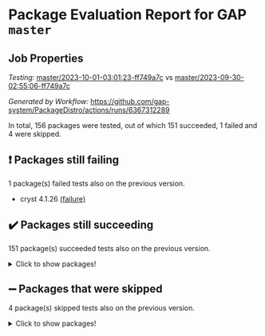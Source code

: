 # Package Evaluation Report for GAP `master`

## Job Properties

*Testing:* [master/2023-10-01-03:01:23-ff749a7c](https://github.com/gap-system/PackageDistro/blob/data/reports/master/2023-10-01-03:01:23-ff749a7c) vs [master/2023-09-30-02:55:06-ff749a7c](https://github.com/gap-system/PackageDistro/blob/data/reports/master/2023-09-30-02:55:06-ff749a7c)

*Generated by Workflow:* https://github.com/gap-system/PackageDistro/actions/runs/6367312289

In total, 156 packages were tested, out of which 151 succeeded, 1 failed and 4 were skipped.

## :exclamation: Packages still failing

1 package(s) failed tests also on the previous version.
- cryst 4.1.26 [(failure)](https://github.com/gap-system/PackageDistro/actions/runs/6367312289/job/17286063197)

## :heavy_check_mark: Packages still succeeding

151 package(s) succeeded tests also on the previous version.
<details><summary>Click to show packages!</summary>

- 4ti2interface 2023.02-04 [(success)](https://github.com/gap-system/PackageDistro/actions/runs/6367312289/job/17286058999)
- ace 5.6.2 [(success)](https://github.com/gap-system/PackageDistro/actions/runs/6367312289/job/17286059096)
- aclib 1.3.2 [(success)](https://github.com/gap-system/PackageDistro/actions/runs/6367312289/job/17286059182)
- agt 0.3.1 [(success)](https://github.com/gap-system/PackageDistro/actions/runs/6367312289/job/17286059270)
- alnuth 3.2.1 [(success)](https://github.com/gap-system/PackageDistro/actions/runs/6367312289/job/17286059371)
- anupq 3.3.0 [(success)](https://github.com/gap-system/PackageDistro/actions/runs/6367312289/job/17286059461)
- atlasrep 2.1.7 [(success)](https://github.com/gap-system/PackageDistro/actions/runs/6367312289/job/17286059554)
- autodoc 2023.06.19 [(success)](https://github.com/gap-system/PackageDistro/actions/runs/6367312289/job/17286060614)
- automata 1.15 [(success)](https://github.com/gap-system/PackageDistro/actions/runs/6367312289/job/17286060774)
- automgrp 1.3.2 [(success)](https://github.com/gap-system/PackageDistro/actions/runs/6367312289/job/17286060910)
- autpgrp 1.11 [(success)](https://github.com/gap-system/PackageDistro/actions/runs/6367312289/job/17286061761)
- cap 2023.09-10 [(success)](https://github.com/gap-system/PackageDistro/actions/runs/6367312289/job/17286061990)
- caratinterface 2.3.5 [(success)](https://github.com/gap-system/PackageDistro/actions/runs/6367312289/job/17286062083)
- cddinterface 2022.11.01 [(success)](https://github.com/gap-system/PackageDistro/actions/runs/6367312289/job/17286062182)
- circle 1.6.6 [(success)](https://github.com/gap-system/PackageDistro/actions/runs/6367312289/job/17286062287)
- classicpres 1.22 [(success)](https://github.com/gap-system/PackageDistro/actions/runs/6367312289/job/17286062463)
- cohomolo 1.6.11 [(success)](https://github.com/gap-system/PackageDistro/actions/runs/6367312289/job/17286062566)
- congruence 1.2.5 [(success)](https://github.com/gap-system/PackageDistro/actions/runs/6367312289/job/17286062662)
- corelg 1.56 [(success)](https://github.com/gap-system/PackageDistro/actions/runs/6367312289/job/17286062750)
- crime 1.6 [(success)](https://github.com/gap-system/PackageDistro/actions/runs/6367312289/job/17286062853)
- crisp 1.4.6 [(success)](https://github.com/gap-system/PackageDistro/actions/runs/6367312289/job/17286062949)
- crypting 0.10.4 [(success)](https://github.com/gap-system/PackageDistro/actions/runs/6367312289/job/17286063083)
- crystcat 1.1.10 [(success)](https://github.com/gap-system/PackageDistro/actions/runs/6367312289/job/17286063313)
- ctbllib 1.3.6 [(success)](https://github.com/gap-system/PackageDistro/actions/runs/6367312289/job/17286063406)
- cubefree 1.19 [(success)](https://github.com/gap-system/PackageDistro/actions/runs/6367312289/job/17286063499)
- curlinterface 2.3.2 [(success)](https://github.com/gap-system/PackageDistro/actions/runs/6367312289/job/17286063592)
- cvec 2.8.1 [(success)](https://github.com/gap-system/PackageDistro/actions/runs/6367312289/job/17286063694)
- datastructures 0.3.0 [(success)](https://github.com/gap-system/PackageDistro/actions/runs/6367312289/job/17286063775)
- deepthought 1.0.6 [(success)](https://github.com/gap-system/PackageDistro/actions/runs/6367312289/job/17286063870)
- design 1.8 [(success)](https://github.com/gap-system/PackageDistro/actions/runs/6367312289/job/17286063975)
- difsets 2.3.1 [(success)](https://github.com/gap-system/PackageDistro/actions/runs/6367312289/job/17286064079)
- digraphs 1.6.3 [(success)](https://github.com/gap-system/PackageDistro/actions/runs/6367312289/job/17286064177)
- edim 1.3.7 [(success)](https://github.com/gap-system/PackageDistro/actions/runs/6367312289/job/17286064277)
- example 4.3.4 [(success)](https://github.com/gap-system/PackageDistro/actions/runs/6367312289/job/17286064367)
- examplesforhomalg 2023.08-02 [(success)](https://github.com/gap-system/PackageDistro/actions/runs/6367312289/job/17286064442)
- factint 1.6.3 [(success)](https://github.com/gap-system/PackageDistro/actions/runs/6367312289/job/17286064522)
- ferret 1.0.9 [(success)](https://github.com/gap-system/PackageDistro/actions/runs/6367312289/job/17286064590)
- fga 1.5.0 [(success)](https://github.com/gap-system/PackageDistro/actions/runs/6367312289/job/17286064659)
- fining 1.5.6 [(success)](https://github.com/gap-system/PackageDistro/actions/runs/6367312289/job/17286064715)
- float 1.0.3 [(success)](https://github.com/gap-system/PackageDistro/actions/runs/6367312289/job/17286064794)
- format 1.4.3 [(success)](https://github.com/gap-system/PackageDistro/actions/runs/6367312289/job/17286064842)
- forms 1.2.9 [(success)](https://github.com/gap-system/PackageDistro/actions/runs/6367312289/job/17286064913)
- fplsa 1.2.6 [(success)](https://github.com/gap-system/PackageDistro/actions/runs/6367312289/job/17286064984)
- fr 2.4.12 [(success)](https://github.com/gap-system/PackageDistro/actions/runs/6367312289/job/17286065050)
- francy 2.0.3 [(success)](https://github.com/gap-system/PackageDistro/actions/runs/6367312289/job/17286065127)
- fwtree 1.3 [(success)](https://github.com/gap-system/PackageDistro/actions/runs/6367312289/job/17286065189)
- gapdoc 1.6.6 [(success)](https://github.com/gap-system/PackageDistro/actions/runs/6367312289/job/17286065245)
- gauss 2023.02-04 [(success)](https://github.com/gap-system/PackageDistro/actions/runs/6367312289/job/17286065295)
- gaussforhomalg 2023.08-01 [(success)](https://github.com/gap-system/PackageDistro/actions/runs/6367312289/job/17286065367)
- gbnp 1.0.5 [(success)](https://github.com/gap-system/PackageDistro/actions/runs/6367312289/job/17286065430)
- generalizedmorphismsforcap 2023.08-02 [(success)](https://github.com/gap-system/PackageDistro/actions/runs/6367312289/job/17286065480)
- genss 1.6.8 [(success)](https://github.com/gap-system/PackageDistro/actions/runs/6367312289/job/17286065522)
- gradedmodules 2023.08-01 [(success)](https://github.com/gap-system/PackageDistro/actions/runs/6367312289/job/17286065565)
- gradedringforhomalg 2023.08-01 [(success)](https://github.com/gap-system/PackageDistro/actions/runs/6367312289/job/17286065614)
- grape 4.9.0 [(success)](https://github.com/gap-system/PackageDistro/actions/runs/6367312289/job/17286065680)
- groupoids 1.73 [(success)](https://github.com/gap-system/PackageDistro/actions/runs/6367312289/job/17286065726)
- grpconst 2.6.4 [(success)](https://github.com/gap-system/PackageDistro/actions/runs/6367312289/job/17286065778)
- guarana 0.96.3 [(success)](https://github.com/gap-system/PackageDistro/actions/runs/6367312289/job/17286065833)
- guava 3.18 [(success)](https://github.com/gap-system/PackageDistro/actions/runs/6367312289/job/17286065880)
- hap 1.58 [(success)](https://github.com/gap-system/PackageDistro/actions/runs/6367312289/job/17286065934)
- hapcryst 0.1.15 [(success)](https://github.com/gap-system/PackageDistro/actions/runs/6367312289/job/17286066000)
- hecke 1.5.3 [(success)](https://github.com/gap-system/PackageDistro/actions/runs/6367312289/job/17286066062)
- help 3.5 [(success)](https://github.com/gap-system/PackageDistro/actions/runs/6367312289/job/17286066124)
- homalg 2023.08-02 [(success)](https://github.com/gap-system/PackageDistro/actions/runs/6367312289/job/17286066201)
- homalgtocas 2023.08-01 [(success)](https://github.com/gap-system/PackageDistro/actions/runs/6367312289/job/17286066267)
- idrel 2.45 [(success)](https://github.com/gap-system/PackageDistro/actions/runs/6367312289/job/17286066332)
- images 1.3.1 [(success)](https://github.com/gap-system/PackageDistro/actions/runs/6367312289/job/17286066385)
- intpic 0.3.0 [(success)](https://github.com/gap-system/PackageDistro/actions/runs/6367312289/job/17286066430)
- io 4.8.1 [(success)](https://github.com/gap-system/PackageDistro/actions/runs/6367312289/job/17286066484)
- io_forhomalg 2023.02-04 [(success)](https://github.com/gap-system/PackageDistro/actions/runs/6367312289/job/17286066544)
- irredsol 1.4.4 [(success)](https://github.com/gap-system/PackageDistro/actions/runs/6367312289/job/17286066594)
- json 2.1.1 [(success)](https://github.com/gap-system/PackageDistro/actions/runs/6367312289/job/17286066659)
- jupyterkernel 1.5.0 [(success)](https://github.com/gap-system/PackageDistro/actions/runs/6367312289/job/17286066744)
- jupyterviz 1.5.6 [(success)](https://github.com/gap-system/PackageDistro/actions/runs/6367312289/job/17286066799)
- kan 1.36 [(success)](https://github.com/gap-system/PackageDistro/actions/runs/6367312289/job/17286066862)
- kbmag 1.5.11 [(success)](https://github.com/gap-system/PackageDistro/actions/runs/6367312289/job/17286066932)
- laguna 3.9.6 [(success)](https://github.com/gap-system/PackageDistro/actions/runs/6367312289/job/17286066998)
- liealgdb 2.2.1 [(success)](https://github.com/gap-system/PackageDistro/actions/runs/6367312289/job/17286067080)
- liepring 2.8 [(success)](https://github.com/gap-system/PackageDistro/actions/runs/6367312289/job/17286067157)
- liering 2.4.2 [(success)](https://github.com/gap-system/PackageDistro/actions/runs/6367312289/job/17286067238)
- linearalgebraforcap 2023.09-03 [(success)](https://github.com/gap-system/PackageDistro/actions/runs/6367312289/job/17286067325)
- localizeringforhomalg 2023.08-02 [(success)](https://github.com/gap-system/PackageDistro/actions/runs/6367312289/job/17286067409)
- loops 3.4.3 [(success)](https://github.com/gap-system/PackageDistro/actions/runs/6367312289/job/17286067483)
- lpres 1.0.3 [(success)](https://github.com/gap-system/PackageDistro/actions/runs/6367312289/job/17286067578)
- majoranaalgebras 1.5.1 [(success)](https://github.com/gap-system/PackageDistro/actions/runs/6367312289/job/17286067669)
- mapclass 1.4.6 [(success)](https://github.com/gap-system/PackageDistro/actions/runs/6367312289/job/17286067759)
- matgrp 0.70 [(success)](https://github.com/gap-system/PackageDistro/actions/runs/6367312289/job/17286068854)
- matricesforhomalg 2023.08-02 [(success)](https://github.com/gap-system/PackageDistro/actions/runs/6367312289/job/17286068962)
- modisom 2.5.4 [(success)](https://github.com/gap-system/PackageDistro/actions/runs/6367312289/job/17286069047)
- modulepresentationsforcap 2023.09-01 [(success)](https://github.com/gap-system/PackageDistro/actions/runs/6367312289/job/17286069163)
- modules 2023.08-02 [(success)](https://github.com/gap-system/PackageDistro/actions/runs/6367312289/job/17286069265)
- monoidalcategories 2023.08-11 [(success)](https://github.com/gap-system/PackageDistro/actions/runs/6367312289/job/17286069393)
- nconvex 2022.09-01 [(success)](https://github.com/gap-system/PackageDistro/actions/runs/6367312289/job/17286069477)
- nilmat 1.4.2 [(success)](https://github.com/gap-system/PackageDistro/actions/runs/6367312289/job/17286069565)
- nock 1.5 [(success)](https://github.com/gap-system/PackageDistro/actions/runs/6367312289/job/17286069653)
- normalizinterface 1.3.6 [(success)](https://github.com/gap-system/PackageDistro/actions/runs/6367312289/job/17286069758)
- nq 2.5.10 [(success)](https://github.com/gap-system/PackageDistro/actions/runs/6367312289/job/17286069871)
- numericalsgps 1.3.1 [(success)](https://github.com/gap-system/PackageDistro/actions/runs/6367312289/job/17286069960)
- openmath 11.5.3 [(success)](https://github.com/gap-system/PackageDistro/actions/runs/6367312289/job/17286070049)
- orb 4.9.0 [(success)](https://github.com/gap-system/PackageDistro/actions/runs/6367312289/job/17286070141)
- packagemanager 1.4.1 [(success)](https://github.com/gap-system/PackageDistro/actions/runs/6367312289/job/17286070237)
- patternclass 2.4.3 [(success)](https://github.com/gap-system/PackageDistro/actions/runs/6367312289/job/17286070330)
- permut 2.0.4 [(success)](https://github.com/gap-system/PackageDistro/actions/runs/6367312289/job/17286070412)
- polenta 1.3.10 [(success)](https://github.com/gap-system/PackageDistro/actions/runs/6367312289/job/17286070506)
- polymaking 0.8.6 [(success)](https://github.com/gap-system/PackageDistro/actions/runs/6367312289/job/17286070599)
- primgrp 3.4.4 [(success)](https://github.com/gap-system/PackageDistro/actions/runs/6367312289/job/17286070689)
- profiling 2.5.4 [(success)](https://github.com/gap-system/PackageDistro/actions/runs/6367312289/job/17286070784)
- qpa 1.34 [(success)](https://github.com/gap-system/PackageDistro/actions/runs/6367312289/job/17286070885)
- quagroup 1.8.3 [(success)](https://github.com/gap-system/PackageDistro/actions/runs/6367312289/job/17286070976)
- radiroot 2.9 [(success)](https://github.com/gap-system/PackageDistro/actions/runs/6367312289/job/17286071094)
- rcwa 4.7.1 [(success)](https://github.com/gap-system/PackageDistro/actions/runs/6367312289/job/17286071176)
- rds 1.8 [(success)](https://github.com/gap-system/PackageDistro/actions/runs/6367312289/job/17286071252)
- recog 1.4.2 [(success)](https://github.com/gap-system/PackageDistro/actions/runs/6367312289/job/17286071332)
- repndecomp 1.3.0 [(success)](https://github.com/gap-system/PackageDistro/actions/runs/6367312289/job/17286071392)
- repsn 3.1.1 [(success)](https://github.com/gap-system/PackageDistro/actions/runs/6367312289/job/17286071459)
- resclasses 4.7.3 [(success)](https://github.com/gap-system/PackageDistro/actions/runs/6367312289/job/17286071532)
- ringsforhomalg 2023.08-02 [(success)](https://github.com/gap-system/PackageDistro/actions/runs/6367312289/job/17286071612)
- sco 2023.08-01 [(success)](https://github.com/gap-system/PackageDistro/actions/runs/6367312289/job/17286071678)
- scscp 2.4.1 [(success)](https://github.com/gap-system/PackageDistro/actions/runs/6367312289/job/17286071752)
- semigroups 5.3.1 [(success)](https://github.com/gap-system/PackageDistro/actions/runs/6367312289/job/17286071823)
- sglppow 2.3 [(success)](https://github.com/gap-system/PackageDistro/actions/runs/6367312289/job/17286071885)
- sgpviz 0.999.5 [(success)](https://github.com/gap-system/PackageDistro/actions/runs/6367312289/job/17286072032)
- simpcomp 2.1.14 [(success)](https://github.com/gap-system/PackageDistro/actions/runs/6367312289/job/17286072176)
- singular 2023.02.09 [(success)](https://github.com/gap-system/PackageDistro/actions/runs/6367312289/job/17286072262)
- sl2reps 1.1 [(success)](https://github.com/gap-system/PackageDistro/actions/runs/6367312289/job/17286072337)
- sla 1.5.3 [(success)](https://github.com/gap-system/PackageDistro/actions/runs/6367312289/job/17286072394)
- smallgrp 1.5.3 [(success)](https://github.com/gap-system/PackageDistro/actions/runs/6367312289/job/17286072458)
- smallsemi 0.6.13 [(success)](https://github.com/gap-system/PackageDistro/actions/runs/6367312289/job/17286072528)
- sonata 2.9.6 [(success)](https://github.com/gap-system/PackageDistro/actions/runs/6367312289/job/17286072607)
- sophus 1.27 [(success)](https://github.com/gap-system/PackageDistro/actions/runs/6367312289/job/17286072656)
- sotgrps 1.2 [(success)](https://github.com/gap-system/PackageDistro/actions/runs/6367312289/job/17286072724)
- spinsym 1.5.2 [(success)](https://github.com/gap-system/PackageDistro/actions/runs/6367312289/job/17286072786)
- standardff 1.0 [(success)](https://github.com/gap-system/PackageDistro/actions/runs/6367312289/job/17286072855)
- symbcompcc 1.3.2 [(success)](https://github.com/gap-system/PackageDistro/actions/runs/6367312289/job/17286072919)
- thelma 1.3 [(success)](https://github.com/gap-system/PackageDistro/actions/runs/6367312289/job/17286072977)
- tomlib 1.2.9 [(success)](https://github.com/gap-system/PackageDistro/actions/runs/6367312289/job/17286073036)
- toolsforhomalg 2023.07-01 [(success)](https://github.com/gap-system/PackageDistro/actions/runs/6367312289/job/17286073100)
- toric 1.9.5 [(success)](https://github.com/gap-system/PackageDistro/actions/runs/6367312289/job/17286073162)
- toricvarieties 2022.07.13 [(success)](https://github.com/gap-system/PackageDistro/actions/runs/6367312289/job/17286073228)
- transgrp 3.6.4 [(success)](https://github.com/gap-system/PackageDistro/actions/runs/6367312289/job/17286073305)
- ugaly 4.1.3 [(success)](https://github.com/gap-system/PackageDistro/actions/runs/6367312289/job/17286073371)
- unipot 1.5 [(success)](https://github.com/gap-system/PackageDistro/actions/runs/6367312289/job/17286073438)
- unitlib 4.2.0 [(success)](https://github.com/gap-system/PackageDistro/actions/runs/6367312289/job/17286073527)
- utils 0.84 [(success)](https://github.com/gap-system/PackageDistro/actions/runs/6367312289/job/17286073596)
- uuid 0.7 [(success)](https://github.com/gap-system/PackageDistro/actions/runs/6367312289/job/17286073657)
- walrus 0.9991 [(success)](https://github.com/gap-system/PackageDistro/actions/runs/6367312289/job/17286073699)
- wedderga 4.10.4 [(success)](https://github.com/gap-system/PackageDistro/actions/runs/6367312289/job/17286073753)
- xmod 2.91 [(success)](https://github.com/gap-system/PackageDistro/actions/runs/6367312289/job/17286073874)
- xmodalg 1.23 [(success)](https://github.com/gap-system/PackageDistro/actions/runs/6367312289/job/17286073935)
- yangbaxter 0.10.3 [(success)](https://github.com/gap-system/PackageDistro/actions/runs/6367312289/job/17286074021)
- zeromqinterface 0.14 [(success)](https://github.com/gap-system/PackageDistro/actions/runs/6367312289/job/17286074079)
</details>

## :heavy_minus_sign: Packages that were skipped

4 package(s) skipped tests also on the previous version.
<details><summary>Click to show packages!</summary>

- browse 1.8.21 [(skipped)](https://github.com/gap-system/PackageDistro/actions/runs/6367312289/job/17285774386)
- itc 1.5.1 [(skipped)](https://github.com/gap-system/PackageDistro/actions/runs/6367312289/job/17285774386)
- polycyclic 2.16 [(skipped)](https://github.com/gap-system/PackageDistro/actions/runs/6367312289/job/17285774386)
- xgap 4.31 [(skipped)](https://github.com/gap-system/PackageDistro/actions/runs/6367312289/job/17285774386)
</details>

